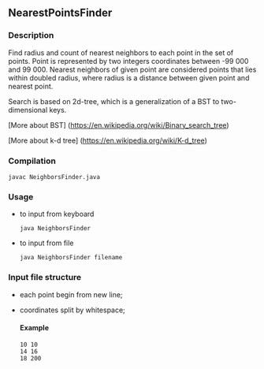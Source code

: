 ## NearestPointsFinder
### Description
 Find radius and count of nearest neighbors to each point in the set of points. Point is represented by two integers coordinates
between -99 000 and 99 000. Nearest neighbors of given point are considered points that lies within doubled radius, where radius 
is a distance between given point and nearest point.

 Search is based on 2d-tree, which is a generalization of a BST to two-dimensional keys. 
 
 [More about BST] (https://en.wikipedia.org/wiki/Binary_search_tree)
 
 [More about k-d tree] (https://en.wikipedia.org/wiki/K-d_tree)
 
### Compilation
	javac NeighborsFinder.java
 
### Usage
- to input from keyboard
  
	`java NeighborsFinder`
  
- to input from file
	
	`java NeighborsFinder filename`
	
### Input file structure
- each point begin from new line;
- coordinates split by whitespace;
		
	#### Example
	```
	10 10
	14 16
	18 200
	```

